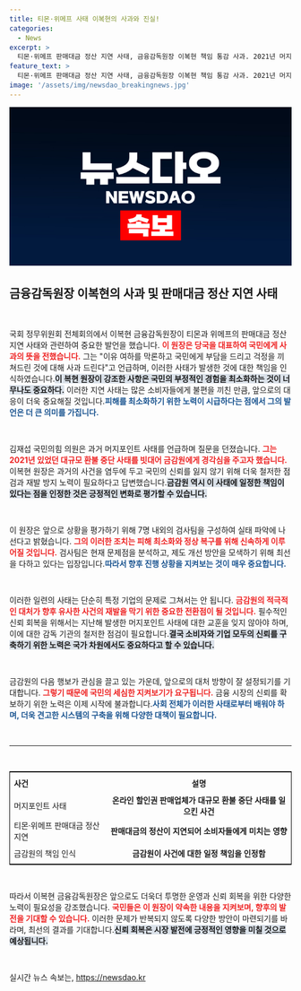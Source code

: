 ```yaml
---
title: 티몬·위메프 사태 이복현의 사과와 진실!
categories:
  - News
excerpt: >
  티몬·위메프 판매대금 정산 지연 사태, 금융감독원장 이복현 책임 통감 사과. 2021년 머지포인트 사태 재발 우려 커지는 가운데, 금감원 실태 점검 및 제도 개선 계획을 발표! 클릭해서 자세한 내용을 확인해보세요!
feature_text: >
  티몬·위메프 판매대금 정산 지연 사태, 금융감독원장 이복현 책임 통감 사과. 2021년 머지포인트 사태 재발 우려 커지는 가운데, 금감원 실태 점검 및 제도 개선 계획을 발표! 클릭해서 자세한 내용을 확인해보세요!
image: '/assets/img/newsdao_breakingnews.jpg'
---
```


<p><img src="/assets/img/newsdao_breakingnews.jpg" alt="cryptoinkorea 속보" /></p>

<h2 data-ke-size="size26">금융감독원장 이복현의 사과 및 판매대금 정산 지연 사태</h2>

<p data-ke-size="size16">&nbsp;</p>

<p>국회 정무위원회 전체회의에서 이복현 금융감독원장이 티몬과 위메프의 판매대금 정산 지연 사태와 관련하여 중요한 발언을 했습니다. <b><span style="color: #ee2323;">이 원장은 당국을 대표하여 국민에게 사과의 뜻을 전했습니다.</span></b> 그는 "이유 여하를 막론하고 국민에게 부담을 드리고 걱정을 끼쳐드린 것에 대해 사과 드린다"고 언급하며, 이러한 사태가 발생한 것에 대한 책임을 인식하였습니다.<b><span style="background-color: #21538527;">이 복현 원장이 강조한 사항은 국민의 부정적인 경험을 최소화하는 것이 너무나도 중요하다.</span></b> 이러한 지연 사태는 많은 소비자들에게 불편을 끼친 만큼, 앞으로의 대응이 더욱 중요해질 것입니다.<b><span style="color: #1a5490;">피해를 최소화하기 위한 노력이 시급하다는 점에서 그의 발언은 더 큰 의미를 가집니다.</span></b></p>

<p data-ke-size="size16">&nbsp;</p>

<p>김재섭 국민의힘 의원은 과거 머지포인트 사태를 언급하며 질문을 던졌습니다. <b><span style="color: #ee2323;">그는 2021년 있었던 대규모 환불 중단 사태를 빗대어 금감원에게 경각심을 주고자 했습니다.</span></b> 이복현 원장은 과거의 사건을 염두에 두고 국민의 신뢰를 잃지 않기 위해 더욱 철저한 점검과 재발 방지 노력이 필요하다고 답변했습니다.<b><span style="background-color: #21538527;">금감원 역시 이 사태에 일정한 책임이 있다는 점을 인정한 것은 긍정적인 변화로 평가할 수 있습니다.</span></b></p>

<p data-ke-size="size16">&nbsp;</p>

<p>이 원장은 앞으로 상황을 평가하기 위해 7명 내외의 검사팀을 구성하여 실태 파악에 나선다고 밝혔습니다. <b><span style="color: #ee2323;">그의 이러한 조치는 피해 최소화와 정상 복구를 위해 신속하게 이루어질 것입니다.</span></b> 검사팀은 현재 문제점을 분석하고, 제도 개선 방안을 모색하기 위해 최선을 다하고 있다는 입장입니다.<b><span style="color: #1a5490;">따라서 향후 진행 상황을 지켜보는 것이 매우 중요합니다.</span></b></p>

<p data-ke-size="size16">&nbsp;</p>

<p>이러한 일련의 사태는 단순히 특정 기업의 문제로 그쳐서는 안 됩니다. <b><span style="color: #ee2323;">금감원의 적극적인 대처가 향후 유사한 사건의 재발을 막기 위한 중요한 전환점이 될 것입니다.</span></b> 필수적인 신뢰 회복을 위해서는 지난해 발생한 머지포인트 사태에 대한 교훈을 잊지 않아야 하며, 이에 대한 감독 기관의 철저한 점검이 필요합니다.<b><span style="background-color: #21538527;">결국 소비자와 기업 모두의 신뢰를 구축하기 위한 노력은 국가 차원에서도 중요하다고 할 수 있습니다.</span></b></p>

<p data-ke-size="size16">&nbsp;</p>

<p>금감원의 다음 행보가 관심을 끌고 있는 가운데, 앞으로의 대처 방향이 잘 설정되기를 기대합니다. <b><span style="color: #ee2323;">그렇기 때문에 국민의 세심한 지켜보기가 요구됩니다.</span></b> 금융 시장의 신뢰를 확보하기 위한 노력은 이제 시작에 불과합니다.<b><span style="color: #1a5490;">사회 전체가 이러한 사태로부터 배워야 하며, 더욱 견고한 시스템의 구축을 위해 다양한 대책이 필요합니다.</span></b></p>

<p data-ke-size="size16">&nbsp;</p>

<hr />

<p data-ke-size="size16">&nbsp;</p>

<table style="width:100%; border: 1px solid black;">
  <tr>
    <th style="text-align: left; height: 30px;"><b>사건</b></th>
    <th style="text-align: center; height: 30px;"><b>설명</b></th>
  </tr>
  <tr>
    <td style="text-align: left; height: 30px;">머지포인트 사태</td>
    <td style="text-align: center; height: 30px;"><b>온라인 할인권 판매업체가 대규모 환불 중단 사태를 일으킨 사건</b></td>
  </tr>
  <tr>
    <td style="text-align: left; height: 30px;">티몬·위메프 판매대금 정산 지연</td>
    <td style="text-align: center; height: 30px;"><b>판매대금의 정산이 지연되어 소비자들에게 미치는 영향</b></td>
  </tr>
  <tr>
    <td style="text-align: left; height: 30px;">금감원의 책임 인식</td>
    <td style="text-align: center; height: 30px;"><b>금감원이 사건에 대한 일정 책임을 인정함</b></td>
  </tr>
</table> 

<p data-ke-size="size16">&nbsp;</p>

<p>따라서 이복현 금융감독원장은 앞으로도 더욱더 투명한 운영과 신뢰 회복을 위한 다양한 노력이 필요성을 강조했습니다. <b><span style="color: #ee2323;">국민들은 이 원장이 약속한 내용을 지켜보며, 향후의 발전을 기대할 수 있습니다.</span></b> 이러한 문제가 반복되지 않도록 다양한 방안이 마련되기를 바라며, 최선의 결과를 기대합니다.<b><span style="background-color: #21538527;">신뢰 회복은 시장 발전에 긍정적인 영향을 미칠 것으로 예상됩니다.</span></b></p>

<p data-ke-size="size16">&nbsp;</p>
실시간 뉴스 속보는, <a href="https://newsdao.kr" rel="dofollow">https://newsdao.kr</a>


